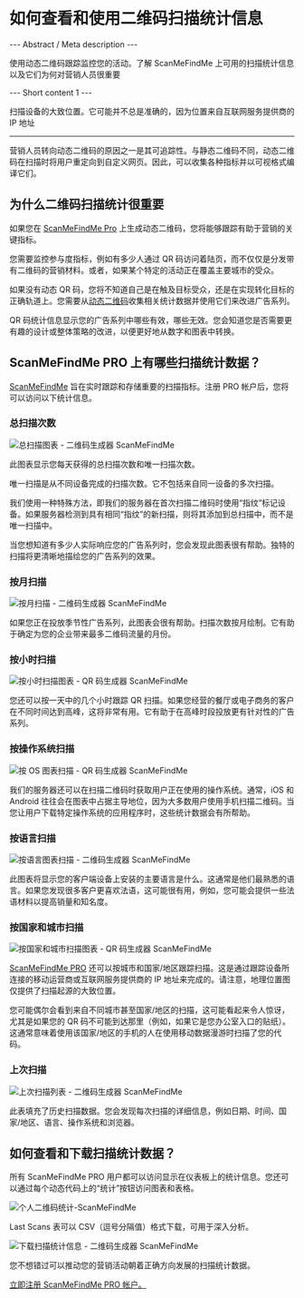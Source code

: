 <h1>如何查看和使用二维码扫描统计信息</h1>

--- Abstract / Meta description ---

使用动态二维码跟踪监控您的活动。了解 ScanMeFindMe 上可用的扫描统计信息以及它们为何对营销人员很重要

--- Short content 1 ---

扫描设备的大致位置。它可能并不总是准确的，因为位置来自互联网服务提供商的 IP 地址

----------

<p>营销人员转向动态二维码的原因之一是其可追踪性。与静态二维码不同，动态二维码在扫描时将用户重定向到自定义网页。因此，可以收集各种指标并以可视格式编译它们。 </p>

<h2>为什么二维码扫描统计很重要</h2>

<p>如果您在 <a href="#pro">ScanMeFindMe Pro</a> 上生成动态二维码，您将能够跟踪有助于营销的关键指标。</p>

<p>您需要监控参与度指标，例如有多少人通过 QR 码访问着陆页，而不仅仅是分发带有二维码的营销材料。或者，如果某个特定的活动正在覆盖主要城市的受众。 </p>

<p>如果没有动态 QR 码，您将不知道自己是在触及目标受众，还是在实现转化目标的正确轨道上。您需要从<a href="#about:product">动态二维码</a>收集相关统计数据并使用它们来改进广告系列。</p>

<p>QR 码统计信息显示您的广告系列中哪些有效，哪些无效。您会知道您是否需要更有趣的设计或整体策略的改进，以便更好地从数字和图表中转换。 </p>

<h2>ScanMeFindMe PRO 上有哪些扫描统计数据？</h2>

<p><a href="#static:url">ScanMeFindMe</a> 旨在实时跟踪和存储重要的扫描指标。注册 PRO 帐户后，您将可以访问以下统计信息。</p>

<h3>总扫描次数</h3>

<p class="imageholder">
    <img src="https://media.scanmefindme.com/blog/about_statistics/files/img 1 - 总扫描数.png"
        alt="总扫描图表 - 二维码生成器 ScanMeFindMe">
</p>

<p>此图表显示您每天获得的总扫描次数和唯一扫描次数。</p>

<p>唯一扫描是从不同设备完成的扫描次数。它不包括来自同一设备的多次扫描。 </p>

<p>我们使用一种特殊方法，即我们的服务器在首次扫描二维码时使用“指纹”标记设备。如果服务器检测到具有相同“指纹”的新扫描，则将其添加到总扫描中，而不是唯一扫描中。</p>

<p>当您想知道有多少人实际响应您的广告系列时，您会发现此图表很有帮助。独特的扫描将更清晰地描绘您的广告系列的效果。</p>

<h3>按月扫描</h3>

<p class="imageholder">
    <img src="https://media.scanmefindme.com/blog/about_statistics/files/img 2 - 按月扫描.png"
        alt="按月扫描 - 二维码生成器 ScanMeFindMe">
</p>

<p>如果您正在投放季节性广告系列，此图表会很有帮助。扫描次数按月绘制。它有助于确定为您的企业带来最多二维码流量的月份。 </p>

<h3>按小时扫描</h3>

<p class="imageholder">
    <img src="https://media.scanmefindme.com/blog/about_statistics/files/img 3 - 按小时扫描.png"
        alt="按小时扫描图表 - QR 码生成器 ScanMeFindMe">
</p>

<p>您还可以按一天中的几个小时跟踪 QR 扫描。如果您经营的餐厅或电子商务的客户在不同时间达到高峰，这将非常有用。它有助于在高峰时段投放更有针对性的广告系列。</p>

<h3>按操作系统扫描</h3>

<p class="imageholder">
    <img src="https://media.scanmefindme.com/blog/about_statistics/files/img 4 - OS.png 扫描"
        alt="按 OS 图表扫描 - QR 码生成器 ScanMeFindMe">
</p>

<p>我们的服务器还可以在扫描二维码时获取用户正在使用的操作系统。通常，iOS 和 Android 往往会在图表中占据主导地位，因为大多数用户使用手机扫描二维码。当您让用户下载特定操作系统的应用程序时，这些统计数据会有所帮助。 </p>

<h3>按语言扫描</h3>

<p class="imageholder">
    <img src="https://media.scanmefindme.com/blog/about_statistics/files/img 5 - 由 lang.png 扫描"
        alt="按语言图表扫描 - 二维码生成器 ScanMeFindMe">
</p>

<p>此图表将显示您的客户端设备上安装的主要语言是什么。这通常是他们最熟悉的语言。如果您发现很多客户更喜欢法语，这可能很有用，例如，您可能会提供一些法语材料以提高销量和知名度。</p>

<h3>按国家和城市扫描</h3>

<p class="imageholder">
    <img src="https://media.scanmefindme.com/blog/about_statistics/files/img 6 - 按国家和城市扫描.png"
        alt="按国家和城市扫描图表 - QR 码生成器 ScanMeFindMe">
</p>

<p><a href="#pro">ScanMeFindMe PRO</a> 还可以按城市和国家/地区跟踪扫描。这是通过跟踪设备所连接的移动运营商或互联网服务提供商的 IP 地址来完成的。请注意，地理位置图仅提供了扫描起源的大致位置。 </p>

<p>您可能偶尔会看到来自不同城市甚至国家/地区的扫描，这可能看起来令人惊讶，尤其是如果您的 QR 码不可能到达那里（例如，如果它是您办公室入口的贴纸）。这通常意味着使用该国家/地区的手机的人在使用移动数据漫游时扫描了您的代码。</p>

<h3>上次扫描</h3>

<p class="imageholder">
    <img src="https://media.scanmefindme.com/blog/about_statistics/files/img 7 - 最后一次扫描.png"
        alt="上次扫描列表 - 二维码生成器 ScanMeFindMe">
</p>

<p>此表填充了历史扫描数据。您会发现每次扫描的详细信息，例如日期、时间、国家/地区、语言、操作系统和浏览器。 </p>

<h2>如何查看和下载扫描统计数据？</h2>

<p>所有 ScanMeFindMe PRO 用户都可以访问显示在仪表板上的统计信息。您还可以通过每个动态代码上的“统计”按钮访问图表和表格。</p>

<p class="imageholder">
    <img src="https://media.scanmefindme.com/blog/about_statistics/files/img 8 - 动态代码-statistic.png"
        alt="个人二维码统计-ScanMeFindMe">
</p>

<p>Last Scans 表可以 CSV（逗号分隔值）格式下载，可用于深入分析。</p>

<p class="imageholder">
    <img src="https://media.scanmefindme.com/blog/about_statistics/files/img 7 - 最后一次扫描 - 下载为 CSV.png"
        alt="下载扫描统计信息 - 二维码生成器 ScanMeFindMe">
</p>

<p>您不想错过可以推动您的营销活动朝着正确方向发展的扫描统计数据。</p>

<p><a href="#pro">立即注册 ScanMeFindMe PRO 帐户。</a></p>
